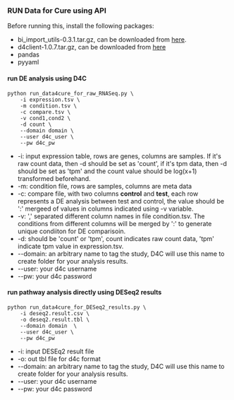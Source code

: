 ### RUN Data for Cure using API
Before running this, install the following packages:
* bi_import_utils-0.3.1.tar.gz, can be downloaded from [here](https://data4cure.pfizer.com/app/user_guide/data_formatting_and_uploading/batch_formatting_data_tables.html).
* d4client-1.0.7.tar.gz, can be downloaded from [here](https://data4cure.pfizer.com/app/user_guide/api/getting_started.html)
* pandas
* pyyaml

#### run DE analysis using D4C

    python run_data4cure_for_raw_RNASeq.py \
        -i expression.tsv \
        -m condition.tsv \
        -c compare.tsv \
        -v cond1,cond2 \
        -d count \
        --domain domain \
        --user d4c_user \
        --pw d4c_pw

* -i: input expression table, rows are genes, columns are samples. If it's raw count data, then -d should be set as 'count', if it's tpm data, then -d should be set as 'tpm' and the count value should be log(x+1) transformed beforehand.
* -m: condition file, rows are samples, columns are meta data
* -c: compare file, with two columns **control** and **test**, each row represents a DE analysis between test and control, the value should be ':' mergeed of values in columns indicated using -v variable.
* -v: ',' separated different column names in file condition.tsv. The conditions from different columns will be merged by ':' to generate unique condiiton for DE comparisoin.
* -d: should be 'count' or 'tpm', count indicates raw count data, 'tpm' indicate tpm value in expression.tsv.
* --domain: an arbitrary name to tag the study, D4C will use this name to create folder for your analysis results.
* --user: your d4c username
* --pw: your d4c password

#### run pathway analysis directly using DESeq2 results

    python run_data4cure_for_DESeq2_results.py \
        -i deseq2.result.csv \
        -o deseq2.result.tbl \
        --domain domain  \
        --user d4c_user \
        --pw d4c_pw

* -i: input DESEq2 result file
* -o: out tbl file for d4c format
* --domain: an arbitrary name to tag the study, D4C will use this name to create folder for your analysis results.
* --user: your d4c username
* --pw: your d4c password